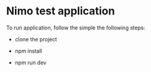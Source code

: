 # Nimo test application

To run application, follow the simple the following steps:

- clone the project

- npm install

- npm run dev

